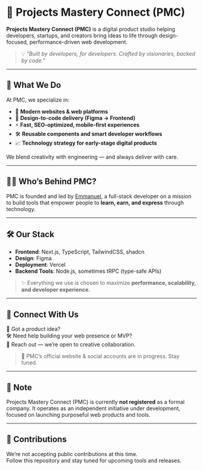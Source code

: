 # 🚀 Projects Mastery Connect (PMC)

**Projects Mastery Connect (PMC)** is a digital product studio helping developers, startups, and creators bring ideas to life through design-focused, performance-driven web development.

> 💡 _"Built by developers, for developers. Crafted by visionaries, backed by code."_

---

## 🧠 What We Do

At PMC, we specialize in:

- 🔨 **Modern websites & web platforms**
- 🎨 **Design-to-code delivery (Figma → Frontend)**
- ⚡ **Fast, SEO-optimized, mobile-first experiences**
- 🛠️ **Reusable components and smart developer workflows**
- 📈 **Technology strategy for early-stage digital products**

We blend creativity with engineering — and always deliver with care.

---

## 👨‍💻 Who’s Behind PMC?

PMC is founded and led by [Emmanuel](https://www.linkedin.com/in/emmanuel-oshakpemeh), a full-stack developer on a mission to build tools that empower people to **learn, earn, and express** through technology.

---

## 🛠️ Our Stack

- **Frontend**: Next.js, TypeScript, TailwindCSS, shadcn
- **Design**: Figma
- **Deployment**: Vercel
- **Backend Tools**: Node.js, sometimes tRPC (type-safe APIs)

> ✨ Everything we use is chosen to maximize **performance, scalability, and developer experience.**

---

## 💬 Connect With Us

📢 Got a product idea?  
🛠️ Need help building your web presence or MVP?  
📩 Reach out — we’re open to creative collaboration.

> 🔗 PMC’s official website & social accounts are in progress. Stay tuned.

---

## 📌 Note

Projects Mastery Connect (PMC) is currently **not registered** as a formal company. It operates as an independent initiative under development, focused on launching purposeful web products and tools.

---

## 🤝 Contributions

We’re not accepting public contributions at this time.  
Follow this repository and stay tuned for upcoming tools and releases.

